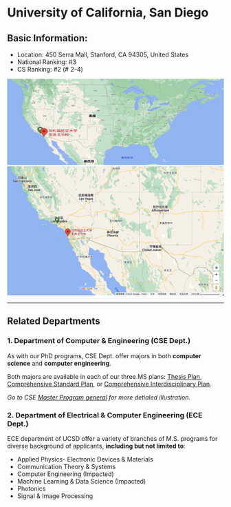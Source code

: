 # University of California, San Diego
## Basic Information:
- Location: 450 Serra Mall, Stanford, CA 94305, United States
- National Ranking: #3
- CS Ranking: #2 (# 2-4)

<img src="01.png" width="600px" height="200px">

<img src="02.png" width="600px" height="300px">

---
## Related Departments
### 1. Department of Computer & Engineering (CSE Dept.)

As with our PhD programs, CSE Dept. offer majors in both **computer science** and **computer engineering**.

Both majors are available in each of our three MS plans: [<u>Thesis Plan</u>](https://cse.ucsd.edu/graduate/degree-programs/ms-program/ms-2015-thesis), [<u>Comprehensive Standard Plan</u>](https://cse.ucsd.edu/graduate/degree-programs/ms-program/ms-2015-comp-standard), or [<u>Comprehensive Interdisciplinary Plan</u>](https://cse.ucsd.edu/graduate/degree-programs/ms-program/ms-2015-comp-interdisc). 

*Go to CSE [Master Program general](https://cse.ucsd.edu/graduate/degree-programs/ms-program) for more detialed illustration.*

### 2. Department of Electrical & Computer Engineering (ECE Dept.)

ECE department of UCSD offer a variety of branches of M.S. programs for diverse background of applicants, **including but not limited to**:

- Applied Physics- Electronic Devices & Materials
- Communication Theory & Systems
- Computer Engineering (Impacted)
- Machine Learning & Data Science (Impacted)
- Photonics
- Signal & Image Processing


